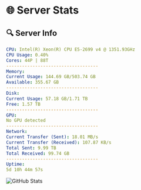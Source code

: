 # 🌐 Server Stats
## 🔍 Server Info
```yaml
CPU: Intel(R) Xeon(R) CPU E5-2699 v4 @ 1351.93GHz
CPU Usage: 0.40%
Cores: 44P | 88T
-----------------------------------
Memory:
Current Usage: 144.69 GB/503.74 GB
Available: 355.67 GB
-----------------------------------
Disk:
Current Usage: 57.18 GB/1.71 TB
Free: 1.57 TB
-----------------------------------
GPU:
No GPU detected
-----------------------------------
Network:
Current Transfer (Sent): 18.01 MB/s
Current Transfer (Received): 107.87 KB/s
Total Sent: 9.99 TB
Total Received: 99.74 GB
-----------------------------------
Uptime:
5d 10h 44m 57s
```
![GitHub Stats](https://img.shields.io/badge/Updated-2025-03-13_08:07:46-blue)